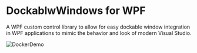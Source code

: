 # DockablwWindows for WPF
A WPF custom control library to allow for easy dockable window integration in WPF applications to mimic the behavior and look of modern Visual Studio.

<img alt="DockerDemo" src="https://user-images.githubusercontent.com/9358023/85271825-9d39a800-b47b-11ea-9d31-a4814d73ab4b.png">
